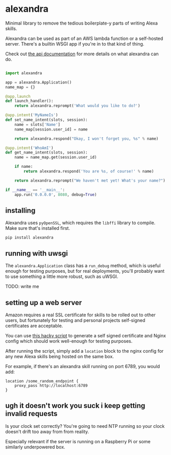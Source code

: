 alexandra
=========

Minimal library to remove the tedious boilerplate-y parts of writing Alexa
skills.

Alexandra can be used as part of an AWS lambda function or a self-hosted
server. There's a builtin WSGI app if you're in to that kind of thing.

Check out [the api documentation](http://alexandra.rtfd.org/) for more details
on what alexandra can do.

```python

import alexandra

app = alexandra.Application()
name_map = {}

@app.launch
def launch_handler():
    return alexandra.reprompt('What would you like to do?')

@app.intent('MyNameIs')
def set_name_intent(slots, session):
    name = slots['Name']
    name_map[session.user_id] = name

    return alexandra.respond("Okay, I won't forget you, %s" % name)

@app.intent('WhoAmI')
def get_name_intent(slots, session):
    name = name_map.get(session.user_id)

    if name:
        return alexandra.respond('You are %s, of course!' % name)

    return alexandra.reprompt("We haven't met yet! What's your name?")

if __name__ == '__main__':
    app.run('0.0.0.0', 8080, debug=True)
```

installing
----------

Alexandra uses `pyOpenSSL`, which requires the `libffi` library to
compile. Make sure that's installed first.

`pip install alexandra`


running with uwsgi
------------------

The `alexandra.Application` class has a `run_debug` method, which is useful
enough for testing purposes, but for real deployments, you'll probably want to
use something a little more robust, such as uWSGI.

TODO: write me

setting up a web server
-----------------------

Amazon requires a real SSL certificate for skills to be rolled out to other
users, but fortunately for testing and personal projects self-signed
certificates are acceptable.

You can use
[this hacky script](https://gist.github.com/erik/119dd32efc269d6dd5d7) to
generate a self signed certificate and Nginx config which should work
well-enough for testing purposes.

After running the script, simply add a `location` block to the nginx config for
any new Alexa skills being hosted on the same box.

For example, if there's an alexandra skill running on port 6789, you would add:

```
location /some_random_endpoint {
    proxy_pass http://localhost:6789
}
```


ugh it doesn't work you suck i keep getting invalid requests
---------------

Is your clock set correctly? You're going to need NTP running so your clock
doesn't drift too away from from reality.

Especially relevant if the server is running on a Raspberry Pi or some
similarly underpowered box.
